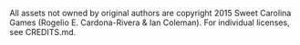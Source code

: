 All assets not owned by original authors are copyright 2015 Sweet Carolina Games (Rogelio E. Cardona-Rivera & Ian Coleman).
For individual licenses, see CREDITS.md.
